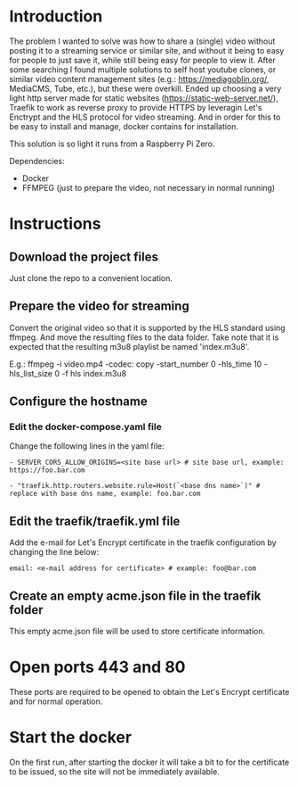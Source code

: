 # Introduction

The problem I wanted to solve was how to share a (single) video without posting it to a streaming service or similar site, and without it being to easy for people to just save it, while still being easy for people to view it. After some searching I found multiple solutions to self host youtube clones, or similar video content management sites (e.g.: https://mediagoblin.org/, MediaCMS, Tube, etc.), but these were overkill. Ended up choosing a very light http server made for static websites (https://static-web-server.net/), Traefik to work as reverse proxy to provide HTTPS by leveragin Let's Enctrypt and the HLS protocol for video streaming. And in order for this to be easy to install and manage, docker contains for installation.

This solution is so light it runs from a Raspberry Pi Zero.

Dependencies:

- Docker
- FFMPEG (just to prepare the video, not necessary in normal running)

# Instructions

## Download the project files

Just clone the repo to a convenient location.

## Prepare the video for streaming

Convert the original video so that it is supported by the HLS standard using ffmpeg. And move the resulting files to the data folder. Take note that it is expected that the resulting m3u8 playlist be named 'index.m3u8'. 

E.g.: ffmpeg  -i video.mp4 -codec: copy -start_number 0 -hls_time 10 -hls_list_size 0 -f hls index.m3u8

## Configure the hostname

### Edit the docker-compose.yaml file

Change the following lines in the yaml file:

``
      - SERVER_CORS_ALLOW_ORIGINS=<site base url> # site base url, example: https://foo.bar.com 
``

``
      - "traefik.http.routers.website.rule=Host(`<base dns name>`)" # replace with base dns name, example: foo.bar.com
``

## Edit the traefik/traefik.yml file

Add the e-mail for Let's Encrypt certificate in the traefik configuration by changing the line below:

``
      email: <e-mail address for certificate> # example: foo@bar.com
``

## Create an empty acme.json file in the traefik folder

This empty acme.json file will be used to store certificate information.


# Open ports 443 and 80

These ports are required to be opened to obtain the Let's Encrypt certificate and for normal operation.

# Start the docker

On the first run, after starting the docker it will take a bit to for the certificate to be issued, so the site will not be immediately available.